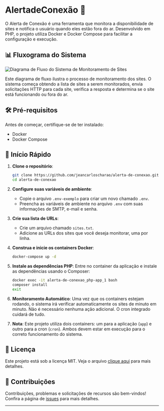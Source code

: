 
# AlertadeConexão 🚀

O Alerta de Conexão é uma ferramenta que monitora a disponibilidade de sites e notifica o usuário quando eles estão fora do ar. Desenvolvido em PHP, o projeto utiliza Docker e Docker Compose para facilitar a configuração e execução.

## 📊 Fluxograma do Sistema

![Diagrama de Fluxo do Sistema de Monitoramento de Sites](https://showme.redstarplugin.com/d/d:bHVNoZKq)

Este diagrama de fluxo ilustra o processo de monitoramento dos sites. O sistema começa obtendo a lista de sites a serem monitorados, envia solicitações HTTP para cada site, verifica a resposta e determina se o site está funcionando ou fora do ar.

## 🛠️ Pré-requisitos

Antes de começar, certifique-se de ter instalado:

- Docker
- Docker Compose

## 🚀 Início Rápido

1. **Clone o repositório**:
   ```bash
   git clone https://github.com/jeancarloscharao/alerta-de-conexao.git
   cd alerta-de-conexao
   ```

2. **Configure suas variáveis de ambiente**:
   - Copie o arquivo `.env-exemplo` para criar um novo chamado `.env`.
   - Preencha as variáveis de ambiente no arquivo `.env` com suas informações de SMTP, e-mail e senha.

3. **Crie sua lista de URLs**:
   - Crie um arquivo chamado `sites.txt`.
   - Adicione as URLs dos sites que você deseja monitorar, uma por linha.

4. **Construa e inicie os containers Docker**:
   ```bash
   docker-compose up -d
   ```

5. **Instale as dependências PHP**:
   Entre no container da aplicação e instale as dependências usando o Composer:
   ```bash
   docker exec -it alerta-de-conexao_php-app_1 bash
   composer install
   exit
   ```

6. **Monitoramento Automático**:
   Uma vez que os containers estejam rodando, o sistema irá verificar automaticamente os sites de minuto em minuto. Não é necessário nenhuma ação adicional. O cron integrado cuidará de tudo.

7. **Nota**: Este projeto utiliza dois containers: um para a aplicação (`app`) e outro para a cron (`cron`). Ambos devem estar em execução para o correto funcionamento do sistema.

## 📝 Licença

Este projeto está sob a licença MIT. Veja o arquivo [clique aqui](https://opensource.org/licenses/MIT) para mais detalhes.

## 🤝 Contribuições

Contribuições, problemas e solicitações de recursos são bem-vindos! Confira a página de [issues](https://github.com/jeancarloscharao/alerta-de-conexao.git/issues) para mais detalhes.

---

